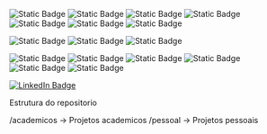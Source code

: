 ![Static Badge](https://img.shields.io/badge/C%2B%2B-00599C?style=for-the-badge&logo=c%2B%2B&logoColor=white)
![Static Badge](https://img.shields.io/badge/Dart-0175C2?style=for-the-badge&logo=dart&logoColor=white)
![Static Badge](https://img.shields.io/badge/JavaScript-323330?style=for-the-badge&logo=javascript&logoColor=F7DF1E)
![Static Badge](https://img.shields.io/badge/TypeScript-007ACC?style=for-the-badge&logo=typescript&logoColor=white)
![Static Badge](https://img.shields.io/badge/Kotlin-B125EA?style=for-the-badge&logo=kotlin&logoColor=white)
![Static Badge](https://img.shields.io/badge/PLSQL-F80000?style=for-the-badge&logo=oracle&logoColor=black)
![Static Badge](https://img.shields.io/badge/Python-FFD43B?style=for-the-badge&logo=python&logoColor=blue)

![Static Badge](https://img.shields.io/badge/Flutter-02569B?style=for-the-badge&logo=flutter&logoColor=white)
![Static Badge](https://img.shields.io/badge/Capacitor-119EFF?style=for-the-badge&logo=Capacitor&logoColor=white)
![Static Badge](https://img.shields.io/badge/React_Native-20232A?style=for-the-badge&logo=react&logoColor=61DAFB)


![Static Badge](https://img.shields.io/badge/MongoDB-4EA94B?style=for-the-badge&logo=mongodb&logoColor=white)
![Static Badge](https://img.shields.io/badge/Neo4j-018bff?style=for-the-badge&logo=neo4j&logoColor=white)
![Static Badge](https://img.shields.io/badge/PostgreSQL-316192?style=for-the-badge&logo=postgresql&logoColor=white)
![Static Badge](https://img.shields.io/badge/redis-%23DD0031.svg?&style=for-the-badge&logo=redis&logoColor=white)
![Static Badge](https://img.shields.io/badge/Supabase-181818?style=for-the-badge&logo=supabase&logoColor=green)
![Static Badge](https://img.shields.io/badge/firebase-ffca28?style=for-the-badge&logo=firebase&logoColor=black)



<div id="badges">
  <a href="https://www.linkedin.com/in/luis-felipe-nicolau/">
    <img src="https://img.shields.io/badge/LinkedIn-blue?style=for-the-badge&logo=linkedin&logoColor=white" alt="LinkedIn Badge"/>
  </a>
</div>

Estrutura do repositorio

/academicos -> Projetos academicos
/pessoal -> Projetos pessoais

